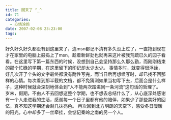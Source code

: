 ```yaml
---
title: 回来了 ^_^
id: 71
categories:
  - 心情涂鸦
date: 2007-02-08 23:23:00
tags:
---
```


 好久好久好久都没有到这里来了，连msn都记不清有多久没上过了，一直拖到现在才在家里的电脑上鼓捣上了msn，趁着新鲜劲也就再来这片被我荒疏已久的园子看看。在这里写下第一篇东西的时候，没想到自己会坚持那么久那么勤，而刚刚结束的那个忙碌的学期，在这里留下的印记却太少太少。
事情多时，就变得很浮躁，好几次开了个头的文字最终都没有耐性写完，而当日后再想续写时，却已找不回那样的心情。每次看到那半截的文档，都不免猜测如果当初写下去，后面会是什么样子，这种时候就会深刻地体会到“人不能两次踏进同一条河流”这句话的哲理了。
 岁末，假期，不由人不去回想这整个学期，也不想去总结什么了，从心底深处感谢有一个人走进我的生活，感谢每一个日子里都有他的陪伴，如果少了那些美好的回忆，真不知这学期还会剩几抹亮色。
 再次回到北方明朗的天空下，感受冬日暖暖的阳光，心中却多了一丝牵挂，会惦记秦岭之南的另一个人。

